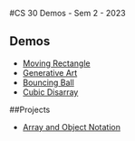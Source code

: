 #CS 30 Demos - Sem 2 - 2023

## Demos
- [Moving Rectangle](movingRectangle)
- [Generative Art](generativeArt)
- [Bouncing Ball](bouncing-balls)
- [Cubic Disarray](cubic-disarray)

##Projects
- [Array and Object Notation](array-assignment)